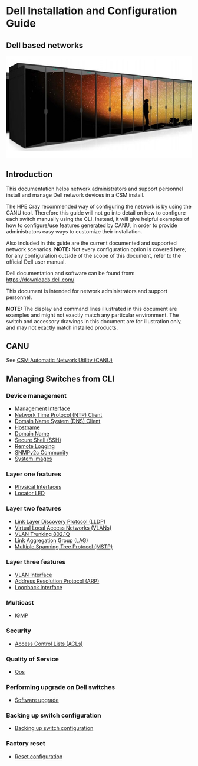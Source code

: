 # Dell Installation and Configuration Guide

## Dell based networks

![](../../../../img/network/management_network/intro.png)

## Introduction

This documentation helps network administrators and support personnel install and manage Dell network devices in a CSM install.

The HPE Cray recommended way of configuring the network is by using the CANU tool. Therefore this guide will not go into detail on how to configure each switch manually using the CLI. Instead, it will give helpful examples of how to configure/use features generated by CANU, in order to provide administrators easy ways to customize their installation.

Also included in this guide are the current documented and supported network scenarios.
**NOTE:** Not every configuration option is covered here; for any configuration outside of the scope of this document, refer to the official Dell user manual.

Dell documentation and software can be found from:
https://downloads.dell.com/

This document is intended for network administrators and support personnel.

**NOTE:** The display and command lines illustrated in this document are examples and might not exactly match any particular environment. The switch and accessory drawings in this document are for illustration only, and may not exactly match installed products.

## CANU

See [CSM Automatic Network Utility (CANU)](../canu/index.md)

## Managing Switches from CLI

### Device management
  * [Management Interface](management_interface.md)
  * [Network Time Protocol (NTP) Client](ntp.md)
  * [Domain Name System (DNS) Client](dns-client.md)
  * [Hostname](hostname.md)
  * [Domain Name](domain_name.md)
  * [Secure Shell (SSH)](ssh.md)
  * [Remote Logging](remote_logging.md)
  * [SNMPv2c Community](snmp-community.md)
  * [System images](system_images.md)

### Layer one features

  * [Physical Interfaces](physical_interfaces.md)
  * [Locator LED](locator_led.md)

### Layer two features

  * [Link Layer Discovery Protocol (LLDP)](lldp.md)
  * [Virtual Local Access Networks (VLANs)](vlan.md)
  * [VLAN Trunking 802.1Q](vlan_trunking_8021q.md)
  * [Link Aggregation Group (LAG)](lag.md)
  * [Multiple Spanning Tree Protocol (MSTP)](mstp.md)

### Layer three features

  * [VLAN Interface](vlan_interface.md)
  * [Address Resolution Protocol (ARP)](arp.md)
  * [Loopback Interface](loopback.md)

### Multicast

  * [IGMP](igmp.md)

### Security

  * [Access Control Lists (ACLs)](acl.md)

### Quality of Service

  * [Qos](qos.md)

### Performing upgrade on Dell switches

  * [Software upgrade](upgrade.md)

### Backing up switch configuration

  * [Backing up switch configuration](backup.md)

### Factory reset

  * [Reset configuration](reset.md)
